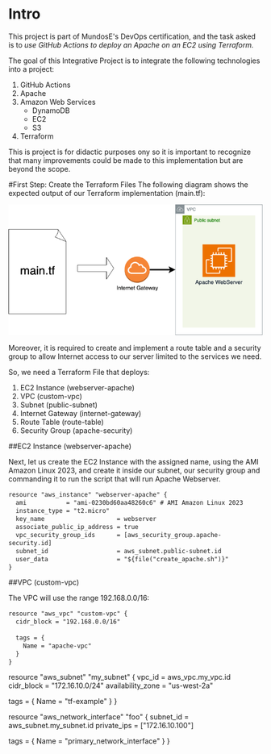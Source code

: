 # Intro
This project is part of MundosE's DevOps certification, and the task asked is to _use GitHub Actions to deploy an Apache
on an EC2 using Terraform._

The goal of this Integrative Project is to integrate the following technologies into a project:
1. GitHub Actions
2. Apache
3. Amazon Web Services
    - DynamoDB
    - EC2
    - S3
5. Terraform

This is project is for didactic purposes ony so it is important to recognize that many improvements could be made to this implementation but are beyond the scope.

#First Step: Create the Terraform Files
The following diagram shows the expected output of our Terraform implementation (main.tf):

![Output of _main.tf_.](/assets/diagrams/MainTFDiagram.png)

Moreover, it is required to create and implement a route table and a security group to allow Internet access to our server limited to the services we need.

So, we need a Terraform File that deploys:
1. EC2 Instance (webserver-apache)
2. VPC (custom-vpc)
3. Subnet (public-subnet)
4. Internet Gateway (internet-gateway)
5. Route Table (route-table)
6. Security Group (apache-security)


##EC2 Instance (webserver-apache)

Next, let us create the EC2 Instance with the assigned name, using the AMI Amazon Linux 2023, and create it inside our subnet, our security group and commanding it to run the script that will run Apache Webserver.
```
resource "aws_instance" "webserver-apache" {
  ami           = "ami-0230bd60aa48260c6" # AMI Amazon Linux 2023
  instance_type = "t2.micro"
  key_name                    = webserver
  associate_public_ip_address = true
  vpc_security_group_ids      = [aws_security_group.apache-security.id]
  subnet_id                   = aws_subnet.public-subnet.id
  user_data                   = "${file("create_apache.sh")}"
}
```
##VPC (custom-vpc)

The VPC will use the range 192.168.0.0/16:
```
resource "aws_vpc" "custom-vpc" {
  cidr_block = "192.168.0.0/16"

  tags = {
    Name = "apache-vpc"
  }
}
```


resource "aws_subnet" "my_subnet" {
  vpc_id            = aws_vpc.my_vpc.id
  cidr_block        = "172.16.10.0/24"
  availability_zone = "us-west-2a"

  tags = {
    Name = "tf-example"
  }
}

resource "aws_network_interface" "foo" {
  subnet_id   = aws_subnet.my_subnet.id
  private_ips = ["172.16.10.100"]

  tags = {
    Name = "primary_network_interface"
  }
}



